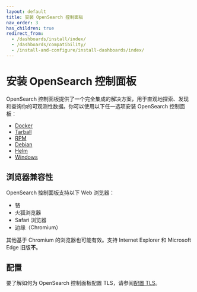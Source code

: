 ```yaml
---
layout: default
title: 安装 OpenSearch 控制面板
nav_order: 3
has_children: true
redirect_from:
  - /dashboards/install/index/
  - /dashboards/compatibility/
  - /install-and-configure/install-dashboards/index/
---
```


# 安装 OpenSearch 控制面板

OpenSearch 控制面板提供了一个完全集成的解决方案，用于直观地探索、发现和查询你的可观测性数据。你可以使用以下任一选项安装 OpenSearch 控制面板：

- [Docker]({{site.url}}{{site.baseurl}}/install-and-configure/install-dashboards/docker/)
- [Tarball]({{site.url}}{{site.baseurl}}/install-and-configure/install-dashboards/tar/)
- [RPM]({{site.url}}{{site.baseurl}}/install-and-configure/install-dashboards/rpm/)
- [Debian]({{site.url}}{{site.baseurl}}/install-and-configure/install-dashboards/debian/)
- [Helm]({{site.url}}{{site.baseurl}}/install-and-configure/install-dashboards/helm/)
- [Windows]({{site.url}}{{site.baseurl}}/install-and-configure/install-dashboards/windows/)

## 浏览器兼容性

OpenSearch 控制面板支持以下 Web 浏览器：

- 铬
- 火狐浏览器
- Safari 浏览器
- 边缘（Chromium）

其他基于 Chromium 的浏览器也可能有效。支持 Internet Explorer 和 Microsoft Edge 旧版**不**。

## 配置

要了解如何为 OpenSearch 控制面板配置 TLS，请参阅[配置 TLS]({{site.url}}{{site.baseurl}}/install-and-configure/install-dashboards/tls/)。
